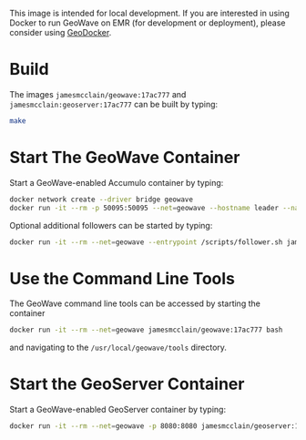 This image is intended for local development.
If you are interested in using Docker to run GeoWave on EMR (for development or deployment),
please consider using [GeoDocker](https://github.com/geodocker/geodocker).

# Build #

The images `jamesmcclain/geowave:17ac777` and `jamesmcclain:geoserver:17ac777` can be built by typing:
```bash
make
```

# Start The GeoWave Container #

Start a GeoWave-enabled Accumulo container by typing:
```bash
docker network create --driver bridge geowave
docker run -it --rm -p 50095:50095 --net=geowave --hostname leader --name leader jamesmcclain/geowave:17ac777
```

Optional additional followers can be started by typing:
```bash
docker run -it --rm --net=geowave --entrypoint /scripts/follower.sh jamesmcclain/geowave:17ac777
```

# Use the Command Line Tools #
The GeoWave command line tools can be accessed by starting the container
```bash
docker run -it --rm --net=geowave jamesmcclain/geowave:17ac777 bash
```
and navigating to the `/usr/local/geowave/tools` directory.

# Start the GeoServer Container #

Start a GeoWave-enabled GeoServer container by typing:
```bash
docker run -it --rm --net=geowave -p 8080:8080 jamesmcclain/geoserver:17ac777
```
